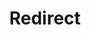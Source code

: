 ﻿---
layout: src/layouts/Redirect.astro
title: Redirect
redirect: /docs/administration/managing-infrastructure/run-multiple-processes-on-a-target-simultaneously
pubDate:  2023-01-01
navSearch: false
navSitemap: false
navMenu: false
---

